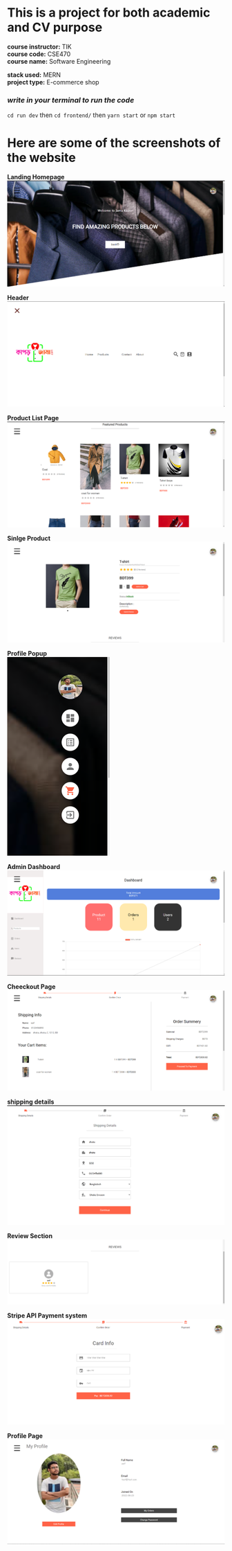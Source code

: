 # This is a project for both academic and CV purpose

**course instructor:** TIK <br>
**course code:** CSE470 <br>
**course name:** Software Engineering<br>

**stack used:** MERN<br>
**project type:** E-commerce shop<br>

### ***write in your terminal to run the code***<br>

 `cd run dev`
 then 
`cd frontend/`
then
`yarn start` or `npm start`
</p>

# Here are some of the screenshots of the website

**Landing Homepage** <br>
![alt text](https://github.com/Saif64/Jama-Kapor/blob/master/screenshots/Screenshot%202022-08-24%20083711.png)

**Header**<br>
![alt text](https://github.com/Saif64/Jama-Kapor/blob/master/screenshots/Screenshot%202022-08-24%20083808.png)

**Product List Page** <br>
![alt text](https://github.com/Saif64/Jama-Kapor/blob/master/screenshots/Screenshot%202022-08-24%20083731.png)

**Sinlge Product** <br>
![alt text](https://github.com/Saif64/Jama-Kapor/blob/master/screenshots/Screenshot%202022-08-24%20083833.png)

**Profile Popup** <br>
![alt text](https://github.com/Saif64/Jama-Kapor/blob/master/screenshots/Screenshot%202022-08-24%20083743.png)

**Admin Dashboard** <br>
![alt text](https://github.com/Saif64/Jama-Kapor/blob/master/screenshots/Screenshot%202022-08-24%20083752.png)

**Cheeckout Page** <br>
![alt text](https://github.com/Saif64/Jama-Kapor/blob/master/screenshots/Screenshot%202022-08-24%20083947.png)

**shipping details** <br>
![alt text](https://github.com/Saif64/Jama-Kapor/blob/master/screenshots/Screenshot%202022-08-24%20083938.png)

**Review Section** <br>
![alt text](https://github.com/Saif64/Jama-Kapor/blob/master/screenshots/Screenshot%202022-08-24%20083840.png)

**Stripe API Payment system** <br>
![alt text](https://github.com/Saif64/Jama-Kapor/blob/master/screenshots/Screenshot%202022-08-24%20083957.png)

**Profile Page** <br>
![alt text](https://github.com/Saif64/Jama-Kapor/blob/master/screenshots/Screenshot%202022-08-24%20083850.png)


